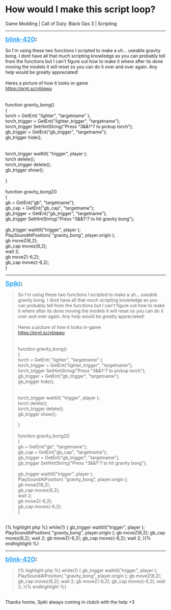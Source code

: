 # How would I make this script loop?
Game Modding | Call of Duty: Black Ops 3 | Scripting

---
<strong style="font-size: 1.4em;"><span style="text-decoration: underline;text-decoration-color: #34a7f9;"><span style="color:#34a7f9;">blink-420</span></span>:</strong>

<p>So I&#39;m using these two functions I scripted to make a uh... useable gravity bong. I dont have all that much scripting knowledge as you can probably tell from the functions but I can&#39;t figure out how to make it where after its done moving the models it will reset so you can do it over and over again. Any help would be greatly appreciated!<br /><br />Heres a picture of how it looks in-game<br /><a href="https://prnt.sc/vbiawu">https://prnt.sc/vbiawu</a><br /><br /><br />function gravity_bong()<br />{<br />    torch = GetEnt( &quot;lighter&quot;, &quot;targetname&quot; );<br />    torch_trigger = GetEnt(&quot;lighter_trigger&quot;, &quot;targetname&quot;);<br />    torch_trigger SetHintString(&quot;Press ^3&amp;&amp;1^7 to pickup torch&quot;);<br />    gb_trigger = GetEnt(&quot;gb_trigger&quot;, &quot;targetname&quot;);<br />    gb_trigger hide();<br /><br /><br />    torch_trigger waittill( &quot;trigger&quot;, player );<br />    torch delete();<br />    torch_trigger delete();<br />    gb_trigger show();<br /><br />}<br /><br />function gravity_bong2()<br />{<br />    gb = GetEnt(&quot;gb&quot;, &quot;targetname&quot;);<br />    gb_cap = GetEnt(&quot;gb_cap&quot;, &quot;targetname&quot;);<br />    gb_trigger = GetEnt(&quot;gb_trigger&quot;, &quot;targetname&quot;);<br />    gb_trigger SetHintString(&quot;Press ^3&amp;&amp;1^7 to hit gravity bong&quot;);<br /><br />    gb_trigger waittill(&quot;trigger&quot;, player );<br />    PlaySoundAtPosition( &quot;gravity_bong&quot;, player.origin );<br />    gb moveZ(6,2);<br />    gb_cap movez(6,2);<br />    wait 2;<br />    gb moveZ(-6,2);<br />    gb_cap movez(-6,2);<br />}</p>

---
<strong style="font-size: 1.4em;"><span style="text-decoration: underline;text-decoration-color: #34a7f9;"><span style="color:#34a7f9;">Spiki</span></span>:</strong>

<p><blockquote>So I&#39;m using these two functions I scripted to make a uh... useable gravity bong. I dont have all that much scripting knowledge as you can probably tell from the functions but I can&#39;t figure out how to make it where after its done moving the models it will reset so you can do it over and over again. Any help would be greatly appreciated!<br /><br />Heres a picture of how it looks in-game<br /><a href="https://prnt.sc/vbiawu">https://prnt.sc/vbiawu</a><br /><br /><br />function gravity_bong()<br />{<br />    torch = GetEnt( &quot;lighter&quot;, &quot;targetname&quot; );<br />    torch_trigger = GetEnt(&quot;lighter_trigger&quot;, &quot;targetname&quot;);<br />    torch_trigger SetHintString(&quot;Press ^3&amp;&amp;1^7 to pickup torch&quot;);<br />    gb_trigger = GetEnt(&quot;gb_trigger&quot;, &quot;targetname&quot;);<br />    gb_trigger hide();<br /><br /><br />    torch_trigger waittill( &quot;trigger&quot;, player );<br />    torch delete();<br />    torch_trigger delete();<br />    gb_trigger show();<br /><br />}<br /><br />function gravity_bong2()<br />{<br />    gb = GetEnt(&quot;gb&quot;, &quot;targetname&quot;);<br />    gb_cap = GetEnt(&quot;gb_cap&quot;, &quot;targetname&quot;);<br />    gb_trigger = GetEnt(&quot;gb_trigger&quot;, &quot;targetname&quot;);<br />    gb_trigger SetHintString(&quot;Press ^3&amp;&amp;1^7 to hit gravity bong&quot;);<br /><br />    gb_trigger waittill(&quot;trigger&quot;, player );<br />    PlaySoundAtPosition( &quot;gravity_bong&quot;, player.origin );<br />    gb moveZ(6,2);<br />    gb_cap movez(6,2);<br />    wait 2;<br />    gb moveZ(-6,2);<br />    gb_cap movez(-6,2);<br />}<br /></blockquote><br />{% highlight php %}
while(1)
    {
    gb_trigger waittill(&quot;trigger&quot;, player );
    PlaySoundAtPosition( &quot;gravity_bong&quot;, player.origin );
    gb moveZ(6,2);
    gb_cap movez(6,2);
    wait 2;
    gb moveZ(-6,2);
    gb_cap movez(-6,2);
    wait 2;
    }{% endhighlight %}
</p>

---
<strong style="font-size: 1.4em;"><span style="text-decoration: underline;text-decoration-color: #34a7f9;"><span style="color:#34a7f9;">blink-420</span></span>:</strong>

<p><blockquote>{% highlight php %}
while(1)
    {
    gb_trigger waittill(&quot;trigger&quot;, player );
    PlaySoundAtPosition( &quot;gravity_bong&quot;, player.origin );
    gb moveZ(6,2);
    gb_cap movez(6,2);
    wait 2;
    gb moveZ(-6,2);
    gb_cap movez(-6,2);
    wait 2;
    }{% endhighlight %}
</blockquote><br />Thanks homie, Spiki always coming in clutch with the help &lt;3</p>
